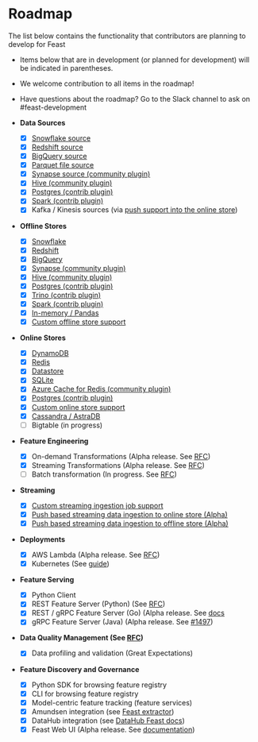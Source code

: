# Roadmap

The list below contains the functionality that contributors are planning to develop for Feast

* Items below that are in development (or planned for development) will be indicated in parentheses.
* We welcome contribution to all items in the roadmap!
* Have questions about the roadmap? Go to the Slack channel to ask on #feast-development

* **Data Sources**
  * [x] [Snowflake source](https://docs.feast.dev/reference/data-sources/snowflake)
  * [x] [Redshift source](https://docs.feast.dev/reference/data-sources/redshift)
  * [x] [BigQuery source](https://docs.feast.dev/reference/data-sources/bigquery)
  * [x] [Parquet file source](https://docs.feast.dev/reference/data-sources/file)
  * [x] [Synapse source (community plugin)](https://github.com/Azure/feast-azure)
  * [x] [Hive (community plugin)](https://github.com/baineng/feast-hive)
  * [x] [Postgres (contrib plugin)](https://docs.feast.dev/reference/data-sources/postgres)
  * [x] [Spark (contrib plugin)](https://docs.feast.dev/reference/data-sources/spark)
  * [x] Kafka / Kinesis sources (via [push support into the online store](https://docs.feast.dev/reference/data-sources/push))
* **Offline Stores**
  * [x] [Snowflake](https://docs.feast.dev/reference/offline-stores/snowflake)
  * [x] [Redshift](https://docs.feast.dev/reference/offline-stores/redshift)
  * [x] [BigQuery](https://docs.feast.dev/reference/offline-stores/bigquery)
  * [x] [Synapse (community plugin)](https://github.com/Azure/feast-azure)
  * [x] [Hive (community plugin)](https://github.com/baineng/feast-hive)
  * [x] [Postgres (contrib plugin)](https://docs.feast.dev/reference/offline-stores/postgres)
  * [x] [Trino (contrib plugin)](https://github.com/Shopify/feast-trino)
  * [x] [Spark (contrib plugin)](https://docs.feast.dev/reference/offline-stores/spark)
  * [x] [In-memory / Pandas](https://docs.feast.dev/reference/offline-stores/file)
  * [x] [Custom offline store support](https://docs.feast.dev/how-to-guides/adding-a-new-offline-store)
* **Online Stores**
  * [x] [DynamoDB](https://docs.feast.dev/reference/online-stores/dynamodb)
  * [x] [Redis](https://docs.feast.dev/reference/online-stores/redis)
  * [x] [Datastore](https://docs.feast.dev/reference/online-stores/datastore)
  * [x] [SQLite](https://docs.feast.dev/reference/online-stores/sqlite)
  * [x] [Azure Cache for Redis (community plugin)](https://github.com/Azure/feast-azure)
  * [x] [Postgres (contrib plugin)](https://docs.feast.dev/reference/online-stores/postgres)
  * [x] [Custom online store support](https://docs.feast.dev/how-to-guides/adding-support-for-a-new-online-store)
  * [x] [Cassandra / AstraDB](https://github.com/datastaxdevs/feast-cassandra-online-store)
  * [ ] Bigtable (in progress)
* **Feature Engineering**
  * [x] On-demand Transformations (Alpha release. See [RFC](https://docs.google.com/document/d/1lgfIw0Drc65LpaxbUu49RCeJgMew547meSJttnUqz7c/edit#))
  * [x] Streaming Transformations (Alpha release. See [RFC](https://docs.google.com/document/d/1UzEyETHUaGpn0ap4G82DHluiCj7zEbrQLkJJkKSv4e8/edit))
  * [ ] Batch transformation (In progress. See [RFC](https://docs.google.com/document/d/1964OkzuBljifDvkV-0fakp2uaijnVzdwWNGdz7Vz50A/edit))
* **Streaming**
  * [x] [Custom streaming ingestion job support](https://docs.feast.dev/how-to-guides/creating-a-custom-provider)
  * [x] [Push based streaming data ingestion to online store (Alpha)](https://docs.feast.dev/reference/data-sources/push)
  * [x] [Push based streaming data ingestion to offline store (Alpha)](https://docs.feast.dev/reference/data-sources/push)
* **Deployments**
  * [x] AWS Lambda (Alpha release. See [RFC](https://docs.google.com/document/d/1eZWKWzfBif66LDN32IajpaG-j82LSHCCOzY6R7Ax7MI/edit))
  * [x] Kubernetes (See [guide](https://docs.feast.dev/how-to-guides/running-feast-in-production#4.3.-java-based-feature-server-deployed-on-kubernetes))
* **Feature Serving**
  * [x] Python Client
  * [x] REST Feature Server (Python) (See [RFC](https://docs.google.com/document/d/1iXvFhAsJ5jgAhPOpTdB3j-Wj1S9x3Ev\_Wr6ZpnLzER4/edit))
  * [x] REST / gRPC Feature Server (Go) (Alpha release. See [docs](https://docs.feast.dev/reference/feature-servers/go-feature-retrieval)
  * [x] gRPC Feature Server (Java) (Alpha release. See [#1497](https://github.com/feast-dev/feast/issues/1497))
* **Data Quality Management (See [RFC](https://docs.google.com/document/d/110F72d4NTv80p35wDSONxhhPBqWRwbZXG4f9mNEMd98/edit))**
  * [x] Data profiling and validation (Great Expectations)
* **Feature Discovery and Governance**
  * [x] Python SDK for browsing feature registry
  * [x] CLI for browsing feature registry
  * [x] Model-centric feature tracking (feature services)
  * [x] Amundsen integration (see [Feast extractor](https://github.com/amundsen-io/amundsen/blob/main/databuilder/databuilder/extractor/feast_extractor.py))
  * [x] DataHub integration (see [DataHub Feast docs](https://datahubproject.io/docs/generated/ingestion/sources/feast/))
  * [x] Feast Web UI (Alpha release. See [documentation](https://docs.feast.dev/reference/alpha-web-ui))